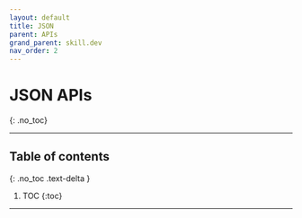 ```yaml
---
layout: default
title: JSON
parent: APIs
grand_parent: skill.dev
nav_order: 2
---
```


# JSON APIs
{: .no_toc}

---

## Table of contents
{: .no_toc .text-delta }

1. TOC
{:toc}

---
